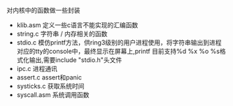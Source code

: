 对内核中的函数做一些封装
* klib.asm	定义一些c语言不能实现的汇编函数
* string.c	字符串 / 内存相关的函数
* stdio.c	模仿printf方法，供ring3级别的用户进程使用，将字符串输出到进程对应的tty的console中，最终显示在屏幕上,printf 目前支持%d %x %o %s格式化输出,需要include "stdio.h"头文件
* ipc.c		进程通讯
* assert.c	assert和panic
* systicks.c	获取系统时间
* syscall.asm	系统调用函数 
